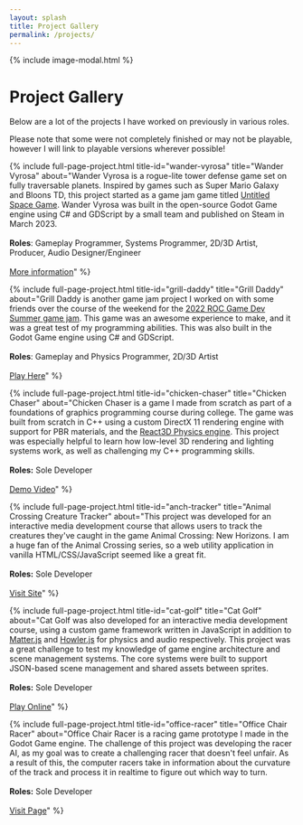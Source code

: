 ```yaml
---
layout: splash
title: Project Gallery
permalink: /projects/
---
```

{% include image-modal.html %}
<br>
# Project Gallery
Below are a lot of the projects I have worked on previously in various roles. 

Please note that some were not completely finished or may not be playable, however I will link to playable versions wherever possible!

{% include full-page-project.html 
    title-id="wander-vyrosa"
    title="Wander Vyrosa"
    about="Wander Vyrosa is a rogue-lite tower defense game set on fully traversable planets. Inspired by games such as Super Mario Galaxy and Bloons TD,
    this project started as a game jam game titled [Untitled Space Game](https://eruhlinteractive.itch.io/untitled-space-game). Wander Vyrosa was built in the open-source Godot Game engine using C# and GDScript by a small team and published on Steam in March 2023.<br><br>   **Roles**: Gameplay Programmer, Systems Programmer, 2D/3D Artist, Producer, Audio Designer/Engineer<br> <br> [More information](https://wandervyrosa.com/)" 
%}

{% include full-page-project.html 
    title-id="grill-daddy"
    title="Grill Daddy"
    about="Grill Daddy is another game jam project I worked on with some friends over the course of the weekend for the [2022 ROC Game Dev Summer game jam](https://rocgamedev.com/). This game was an awesome experience to make, and it was a great test of my programming abilities. This was also built in the Godot Game engine using C# and GDScript. <br><br>**Roles**: Gameplay and Physics Programmer,  2D/3D Artist<br> <br> [Play Here](https://daniel7972.itch.io/grill-daddy)" 
%}


{% include full-page-project.html 
    title-id="chicken-chaser"
    title="Chicken Chaser"
    about="Chicken Chaser is a game I made from scratch as part of a foundations of graphics programming course during college. The game was built from scratch in C++ using a custom DirectX 11 rendering engine with support for PBR materials, and the [React3D Physics engine](https://www.reactphysics3d.com/). This project was especially helpful to learn how low-level 3D rendering and lighting systems work, as well as challenging my C++ programming skills. <br><br>**Roles:** Sole Developer <br><br>[Demo Video](https://www.youtube.com/watch?v=eAfopfmwcZw)"
%}

{% include full-page-project.html 
    title-id="anch-tracker"
    title="Animal Crossing Creature Tracker"
    about="This project was developed for an interactive media development course that allows users to track the creatures they've caught in the game Animal Crossing: New Horizons. I am a huge fan of the Animal Crossing series, so a web utility application in vanilla HTML/CSS/JavaScript seemed like a great fit. <br><br>**Roles:** Sole Developer <br><br>[Visit Site](https://people.rit.edu/epr4296/330/project2/app.html)"
%}

{% include full-page-project.html 
    title-id="cat-golf"
    title="Cat Golf"
    about="Cat Golf was also developed for an interactive media development course, using a custom game framework written in JavaScript in addition to [Matter.js](https://brm.io/matter-js/) and [Howler.js](https://howlerjs.com/) for physics and audio respectively. This project was a great challenge to test my knowledge of game engine architecture and scene management systems. The core systems were built to support JSON-based scene management and shared assets between sprites. <br><br>**Roles:** Sole Developer <br><br>[Play Online](https://people.rit.edu/epr4296/330/project3/app.html)"
%}

{% include full-page-project.html 
    title-id="office-racer"
    title="Office Chair Racer"
    about="Office Chair Racer is a racing game prototype I made in the Godot Game engine. The challenge of this project was developing the racer AI, as my goal was to create a challenging racer that doesn't feel unfair. As a result of this, the computer racers take in information about the curvature of the track and process it in realtime to figure out which way to turn.<br><br>**Roles:** Sole Developer <br><br>[Visit Page](https://eruhlinteractive.itch.io/office-chair-racer)"
%}